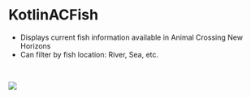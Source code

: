 # KotlinACFish

- Displays current fish information available in Animal Crossing New Horizons 
- Can filter by fish location: River, Sea, etc. 
<br>

![](https://cdn.discordapp.com/attachments/701277128951595033/793651250020876318/a2356e990bf6314b4a248ec40f49d1ec.png)
